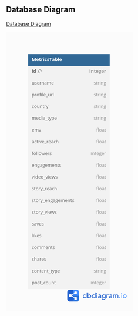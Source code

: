 ## Database Diagram

[Database Diagram](https://dbdiagram.io/d/67304c62e9daa85acae8f2ef)

![Diagram](/public/MetricsTable.png)

